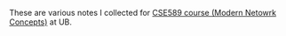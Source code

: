 These are various notes I collected for [CSE589 course (Modern Netowrk Concepts)][link]
 at UB. 


[link]: http://www.cse.buffalo.edu/~qiao/cse489/
